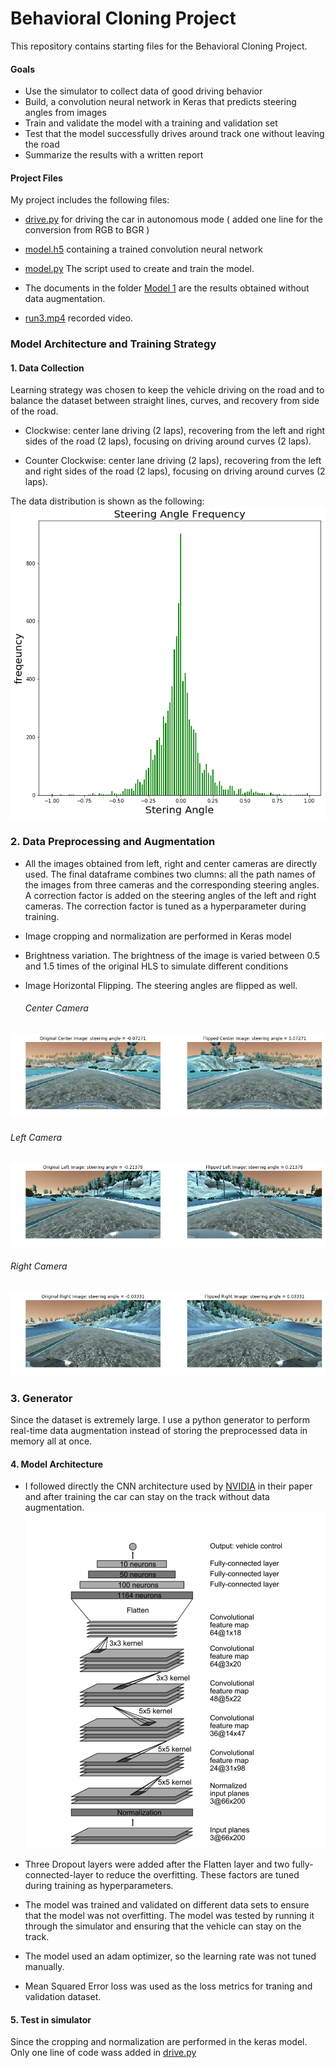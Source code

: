 # Behavioral Cloning Project

This repository contains starting files for the Behavioral Cloning Project.




####  Goals

* Use the simulator to collect data of good driving behavior
* Build, a convolution neural network in Keras that predicts steering angles from images
* Train and validate the model with a training and validation set
* Test that the model successfully drives around track one without leaving the road
* Summarize the results with a written report




####  Project Files

My project includes the following files:

* [drive.py](https://github.com/chaidamu519/Udacity_SDC_NanoDegree_Term1_Project3/blob/master/drive.py) for driving the car in autonomous mode ( added one line for the conversion from RGB to BGR )

* [model.h5](https://github.com/chaidamu519/Udacity_SDC_NanoDegree_Term1_Project3/blob/master/model.h5) containing a trained convolution neural network 

* [model.py](https://github.com/chaidamu519/Udacity_SDC_NanoDegree_Term1_Project3/blob/master/model.py) The script used to create and train the model.


* The documents in the folder [Model 1](https://github.com/chaidamu519/Udacity_SDC_NanoDegree_Term1_Project3/tree/master/Model%201) are the results obtained without data augmentation.

* [run3.mp4](https://github.com/chaidamu519/Udacity_SDC_NanoDegree_Term1_Project3/blob/master/run3.mp4) recorded video.



### Model Architecture and Training Strategy

#### 1. Data Collection

Learning strategy was chosen to keep the vehicle driving on the road and to balance the dataset between straight lines, curves, and recovery from side of the road.

* Clockwise: center lane driving (2 laps), recovering from the left and right sides of the road (2 laps), focusing on driving  around curves (2 laps).

* Counter Clockwise: center lane driving (2 laps), recovering from the left and right sides of the road (2 laps), focusing on driving  around curves (2 laps).

The data distribution is shown as the following:
![alt text](https://github.com/chaidamu519/Udacity_SDC_NanoDegree_Term1_Project3/blob/master/Model%201/distribution.png)


### 2. Data Preprocessing and Augmentation

* All the images obtained from left, right and center cameras are directly used. The final dataframe combines two clumns: all the path names of the images from three cameras and the corresponding steering angles. A correction factor is added on the steering angles of the left and right cameras. The correction factor is tuned as a hyperparameter during training.

* Image cropping and normalization are performed in Keras model

* Brightness variation.
    The brightness of the image is varied between 0.5 and 1.5 times of the original HLS to simulate different conditions

* Image Horizontal Flipping. The steering angles are flipped as well.
   ###### Center Camera
![alt text](https://github.com/chaidamu519/Udacity_SDC_NanoDegree_Term1_Project3/blob/master/Image/Center_Flip_2.png)

   ###### Left Camera
![alt text](https://github.com/chaidamu519/Udacity_SDC_NanoDegree_Term1_Project3/blob/master/Image/Left_Flip_1.png)

   ###### Right Camera
![alt text](https://github.com/chaidamu519/Udacity_SDC_NanoDegree_Term1_Project3/blob/master/Image/Right_Flip_2.png)


### 3. Generator

Since the dataset is extremely large. I use a python generator to perform real-time data augmentation instead of storing the preprocessed data in memory all at once.

#### 4. Model Architecture

* I followed directly the CNN architecture used by [NVIDIA](https://arxiv.org/pdf/1604.07316.pdf) in their paper and after training the car can stay on the track without data augmentation. 
![alt text](https://github.com/chaidamu519/Udacity_SDC_NanoDegree_Term1_Project3/blob/master/Model%201/Screen%20Shot%202018-07-22%20at%205.11.23%20PM.png)

* Three Dropout layers were added after the Flatten layer and two fully-connected-layer to reduce the overfitting. These factors are tuned during training as hyperparameters.

* The model was trained and validated on different data sets to ensure that the model was not overfitting. The model was tested by running it through the simulator and ensuring that the vehicle can stay on the track.

* The model used an adam optimizer, so the learning rate was not tuned manually.

* Mean Squared Error loss was used as the loss metrics for traning and validation dataset.

#### 5. Test in simulator

Since the cropping and normalization are performed in the keras model. Only one line of code wass added in [drive.py](https://github.com/chaidamu519/Udacity_SDC_NanoDegree_Term1_Project3/blob/master/drive.py)

